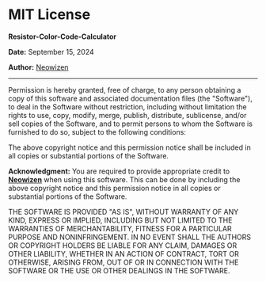 # MIT License

**Resistor-Color-Code-Calculator**

**Date:** September 15, 2024

**Author:** [Neowizen](https://github.com/Yamil-Serrano)

---

Permission is hereby granted, free of charge, to any person obtaining a copy
of this software and associated documentation files (the "Software"), to deal
in the Software without restriction, including without limitation the rights
to use, copy, modify, merge, publish, distribute, sublicense, and/or sell
copies of the Software, and to permit persons to whom the Software is
furnished to do so, subject to the following conditions:

The above copyright notice and this permission notice shall be included in all
copies or substantial portions of the Software.

**Acknowledgment:**
You are required to provide appropriate credit to **[Neowizen](https://github.com/Yamil-Serrano)** when using this software. This can be done by including the above copyright
notice and this permission notice in all copies or substantial portions of the Software.

THE SOFTWARE IS PROVIDED "AS IS", WITHOUT WARRANTY OF ANY KIND, EXPRESS OR
IMPLIED, INCLUDING BUT NOT LIMITED TO THE WARRANTIES OF MERCHANTABILITY,
FITNESS FOR A PARTICULAR PURPOSE AND NONINFRINGEMENT. IN NO EVENT SHALL THE
AUTHORS OR COPYRIGHT HOLDERS BE LIABLE FOR ANY CLAIM, DAMAGES OR OTHER
LIABILITY, WHETHER IN AN ACTION OF CONTRACT, TORT OR OTHERWISE, ARISING FROM,
OUT OF OR IN CONNECTION WITH THE SOFTWARE OR THE USE OR OTHER DEALINGS IN THE
SOFTWARE.
